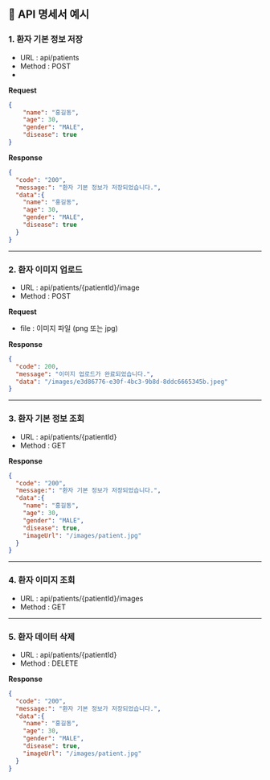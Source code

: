 
## 📑 API 명세서 예시

### 1. 환자 기본 정보 저장
- URL : api/patients
- Method : POST
-
**Request**
~~~json
{
    "name": "홍길동",
    "age": 30,
    "gender": "MALE",
    "disease": true
}
~~~
**Response**
```json
{
  "code": "200",
  "message:": "환자 기본 정보가 저장되었습니다.",
  "data":{
    "name": "홍길동",
    "age": 30,
    "gender": "MALE",
    "disease": true
  }
}
```

---

### 2. 환자 이미지 업로드
- URL : api/patients/{patientId}/image
- Method : POST

**Request**
- file : 이미지 파일 (png 또는 jpg)

**Response**
```json
{
  "code": 200,
  "message": "이미지 업로드가 완료되었습니다.",
  "data": "/images/e3d86776-e30f-4bc3-9b8d-8ddc6665345b.jpeg"
}
```

---

### 3. 환자 기본 정보 조회
- URL : api/patients/{patientId}
- Method : GET

**Response**
```json
{
  "code": "200",
  "message:": "환자 기본 정보가 저장되었습니다.",
  "data":{
    "name": "홍길동",
    "age": 30,
    "gender": "MALE",
    "disease": true,
    "imageUrl": "/images/patient.jpg"
  }
}
```

---

### 4. 환자 이미지 조회
- URL : api/patients/{patientId}/images
- Method : GET

---

### 5. 환자 데이터 삭제
- URL : api/patients/{patientId}
- Method : DELETE

**Response**
```json
{
  "code": "200",
  "message:": "환자 기본 정보가 저장되었습니다.",
  "data":{
    "name": "홍길동",
    "age": 30,
    "gender": "MALE",
    "disease": true,
    "imageUrl": "/images/patient.jpg"
  }
}
```